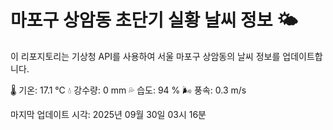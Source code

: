 
# 마포구 상암동 초단기 실황 날씨 정보 🌤️

이 리포지토리는 기상청 API를 사용하여 서울 마포구 상암동의 날씨 정보를 업데이트합니다. 

🌡️ 기온: 17.1 ℃
💧 강수량: 0 mm
💦 습도: 94 %
🌬️ 풍속: 0.3 m/s

마지막 업데이트 시각: 2025년 09월 30일 03시 16분    
